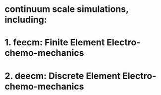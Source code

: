 # continuum scale simulations, including:
# 1. feecm: Finite Element Electro-chemo-mechanics
# 2. deecm: Discrete Element Electro-chemo-mechanics
